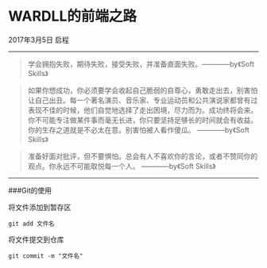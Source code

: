 # WARDLL的前端之路

2017年3月5日 启程

***

> 学会拥抱失败，期待失败，接受失败，并准备直面失败。————by《Soft Skills》

> 如果你想成功，你必须要学会收起自己脆弱的自尊心，勇敢走出去，别害怕让自己出丑。每一个著名演员、音乐家、专业运动员和公共演说家都曾有过表现不佳的时候，他们自觉地选择了走出困境，尽力而为。成功终将会来。你不可能专注做某件事而毫无长进，你只要坚持足够长的时间就会有收益。你的生存之道就是不必太在意。别害怕被人看作傻瓜。 ————by《Soft Skills》

> 准备好面对批评，但不要惧怕。总会有人不喜欢你的言论，或者不赞同你的观点。你永远不可能取悦每一个人。 ————by《Soft Skills》

***

###Git的使用

将文件添加到暂存区
```git
git add 文件名
```

将文件提交到仓库
```git
git commit -m "文件名"
```